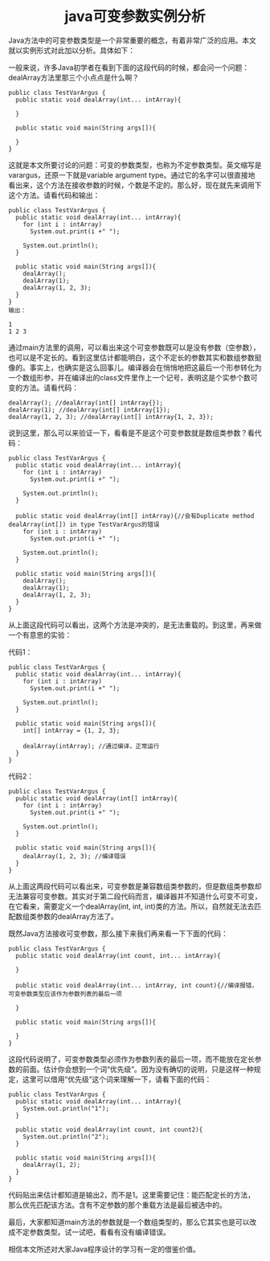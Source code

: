 <h1 align="center">java可变参数实例分析</h1>

Java方法中的可变参数类型是一个非常重要的概念，有着非常广泛的应用。本文就以实例形式对此加以分析。具体如下：

一般来说，许多Java初学者在看到下面的这段代码的时候，都会问一个问题：dealArray方法里那三个小点点是什么啊？

    public class TestVarArgus { 
      public static void dealArray(int... intArray){ 

      } 

      public static void main(String args[]){ 

      } 
    } 
这就是本文所要讨论的问题：可变的参数类型，也称为不定参数类型。英文缩写是varargus，还原一下就是variable argument type。通过它的名字可以很直接地看出来，这个方法在接收参数的时候，个数是不定的。那么好，现在就先来调用下这个方法。请看代码和输出：


    public class TestVarArgus { 
      public static void dealArray(int... intArray){ 
        for (int i : intArray) 
          System.out.print(i +" "); 

        System.out.println(); 
      } 

      public static void main(String args[]){ 
        dealArray(); 
        dealArray(1); 
        dealArray(1, 2, 3); 
      } 
    } 
    输出：

    1   
    1 2 3  

通过main方法里的调用，可以看出来这个可变参数既可以是没有参数（空参数），也可以是不定长的。看到这里估计都能明白，这个不定长的参数其实和数组参数挺像的。事实上，也确实是这么回事儿。编译器会在悄悄地把这最后一个形参转化为一个数组形参，并在编译出的class文件里作上一个记号，表明这是个实参个数可变的方法。请看代码：

    dealArray(); //dealArray(int[] intArray{}); 
    dealArray(1); //dealArray(int[] intArray{1}); 
    dealArray(1, 2, 3); //dealArray(int[] intArray{1, 2, 3}); 
说到这里，那么可以来验证一下，看看是不是这个可变参数就是数组类参数？看代码：

    public class TestVarArgus { 
      public static void dealArray(int... intArray){ 
        for (int i : intArray) 
          System.out.print(i +" "); 

        System.out.println(); 
      } 

      public static void dealArray(int[] intArray){//会有Duplicate method dealArray(int[]) in type TestVarArgus的错误 
        for (int i : intArray) 
          System.out.print(i +" "); 

        System.out.println(); 
      } 

      public static void main(String args[]){ 
        dealArray();  
        dealArray(1); 
        dealArray(1, 2, 3); 
      } 
    } 
从上面这段代码可以看出，这两个方法是冲突的，是无法重载的。到这里，再来做一个有意思的实验：

代码1：

    public class TestVarArgus { 
      public static void dealArray(int... intArray){ 
        for (int i : intArray) 
          System.out.print(i +" "); 

        System.out.println(); 
      } 

      public static void main(String args[]){ 
        int[] intArray = {1, 2, 3}; 

        dealArray(intArray); //通过编译，正常运行 
      } 
    } 
代码2：

    public class TestVarArgus { 
      public static void dealArray(int[] intArray){ 
        for (int i : intArray) 
          System.out.print(i +" "); 

        System.out.println(); 
      } 

      public static void main(String args[]){ 
        dealArray(1, 2, 3); //编译错误 
      } 
    } 
从上面这两段代码可以看出来，可变参数是兼容数组类参数的，但是数组类参数却无法兼容可变参数。其实对于第二段代码而言，编译器并不知道什么可变不可变，在它看来，需要定义一个dealArray(int, int, int)类的方法。所以，自然就无法去匹配数组类参数的dealArray方法了。

既然Java方法接收可变参数，那么接下来我们再来看一下下面的代码：


    public class TestVarArgus { 
      public static void dealArray(int count, int... intArray){ 

      } 

      public static void dealArray(int... intArray, int count){//编译报错，可变参数类型应该作为参数列表的最后一项 

      } 

      public static void main(String args[]){ 

      } 
    } 
这段代码说明了，可变参数类型必须作为参数列表的最后一项，而不能放在定长参数的前面。估计你会想到一个词“优先级”。因为没有确切的说明，只是这样一种规定，这里可以借用“优先级”这个词来理解一下，请看下面的代码：


    public class TestVarArgus { 
      public static void dealArray(int... intArray){ 
        System.out.println("1"); 
      } 

      public static void dealArray(int count, int count2){ 
        System.out.println("2"); 
      } 

      public static void main(String args[]){ 
        dealArray(1, 2); 
      } 
    } 
代码贴出来估计都知道是输出2，而不是1。这里需要记住：能匹配定长的方法，那么优先匹配该方法。含有不定参数的那个重载方法是最后被选中的。

最后，大家都知道main方法的参数就是一个数组类型的，那么它其实也是可以改成不定参数类型。试一试吧，看看有没有编译错误。

相信本文所述对大家Java程序设计的学习有一定的借鉴价值。
